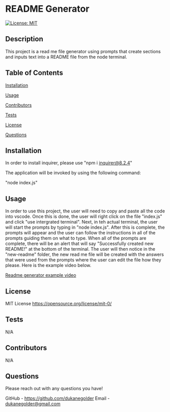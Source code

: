 # README Generator

[![License: MIT](https://img.shields.io/badge/License-MIT-yellow.svg)](https://opensource.org/licenses/MIT)

## Description

This project is a read me file generator using prompts that create sections and inputs text into a README file from the node terminal.

## Table of Contents

[Installation](#installation)

[Usage](#usage)

[Contributors](#contributors)

[Tests](#tests)

[License](#license)

[Questions](#questions)

## Installation

In order to install inquirer, please use "npm i inquirer@8.2.4"

The application will be invoked by using the following command:

"node index.js"

## Usage

In order to use this project, the user will need to copy and paste all the code into vscode. Once this is done, the user will right click on the file "index.js" and click "use intergrated terminal". Next, in teh actual terminal, the user will start the prompts by typing in "node index.js". After this is complete, the prompts will appear and the user can follow the instructions in all of the prompts guiding them on what to type. When all of the prompts are complete, there will be an alert that will say "Successfully created new README!" at the bottom of the terminal. The user will then notice in the "new-readme" folder, the new read me file will be created with the answers that were used from the prompts where the user can edit the file how they please. Here is the example video below.

[Readme generator example video](https://user-images.githubusercontent.com/117951485/218888211-63bf21c1-969f-4cab-9d7c-c0bb84c1569c.webm)

## License

MIT License https://opensource.org/license/mit-0/

## Tests

N/A

## Contributors

N/A

## Questions

Please reach out with any questions you have!

GitHub - https://github.com/dukanegolder
Email - dukanegolder@gmail.com

